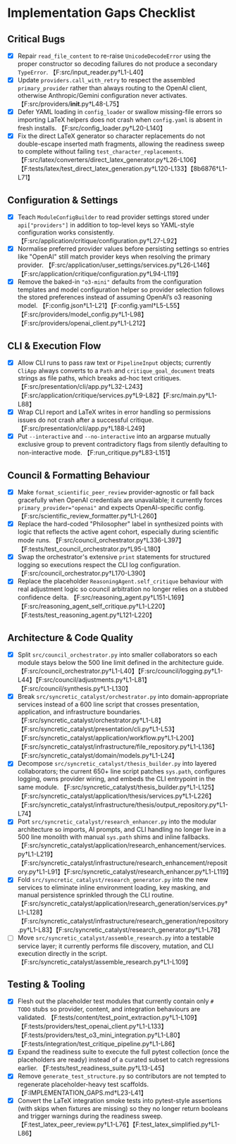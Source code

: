 # Implementation Gaps Checklist

## Critical Bugs
- [x] Repair `read_file_content` to re-raise `UnicodeDecodeError` using the proper constructor so decoding failures do not produce a secondary `TypeError`. 【F:src/input_reader.py†L1-L40】
- [x] Update `providers.call_with_retry` to respect the assembled `primary_provider` rather than always routing to the OpenAI client, otherwise Anthropic/Gemini configuration never activates. 【F:src/providers/__init__.py†L48-L75】
- [x] Defer YAML loading in `config_loader` or swallow missing-file errors so importing LaTeX helpers does not crash when `config.yaml` is absent in fresh installs. 【F:src/config_loader.py†L20-L140】
- [x] Fix the direct LaTeX generator so character replacements do not double-escape inserted math fragments, allowing the readiness sweep to complete without failing `test_character_replacements`. 【F:src/latex/converters/direct_latex_generator.py†L26-L106】【F:tests/latex/test_direct_latex_generation.py†L120-L133】【8b6876†L1-L71】

## Configuration & Settings
- [x] Teach `ModuleConfigBuilder` to read provider settings stored under `api["providers"]` in addition to top-level keys so YAML-style configuration works consistently. 【F:src/application/critique/configuration.py†L27-L92】
- [x] Normalise preferred provider values before persisting settings so entries like "OpenAI" still match provider keys when resolving the primary provider. 【F:src/application/user_settings/services.py†L26-L146】【F:src/application/critique/configuration.py†L94-L119】
- [x] Remove the baked-in `"o3-mini"` defaults from the configuration templates and model configuration helper so provider selection follows the stored preferences instead of assuming OpenAI’s o3 reasoning model. 【F:config.json†L1-L21】【F:config.yaml†L5-L55】【F:src/providers/model_config.py†L1-L98】【F:src/providers/openai_client.py†L1-L212】

## CLI & Execution Flow
- [x] Allow CLI runs to pass raw text or `PipelineInput` objects; currently `CliApp` always converts to a `Path` and `critique_goal_document` treats strings as file paths, which breaks ad-hoc text critiques. 【F:src/presentation/cli/app.py†L32-L243】【F:src/application/critique/services.py†L9-L82】【F:src/main.py†L1-L88】
- [x] Wrap CLI report and LaTeX writes in error handling so permissions issues do not crash after a successful critique. 【F:src/presentation/cli/app.py†L188-L249】
- [x] Put `--interactive` and `--no-interactive` into an argparse mutually exclusive group to prevent contradictory flags from silently defaulting to non-interactive mode. 【F:run_critique.py†L83-L151】

## Council & Formatting Behaviour
- [x] Make `format_scientific_peer_review` provider-agnostic or fall back gracefully when OpenAI credentials are unavailable; it currently forces `primary_provider="openai"` and expects OpenAI-specific config. 【F:src/scientific_review_formatter.py†L1-L260】
- [x] Replace the hard-coded "Philosopher" label in synthesized points with logic that reflects the active agent cohort, especially during scientific mode runs. 【F:src/council_orchestrator.py†L336-L397】【F:tests/test_council_orchestrator.py†L95-L180】
- [x] Swap the orchestrator's extensive `print` statements for structured logging so executions respect the CLI log configuration. 【F:src/council_orchestrator.py†L170-L390】
- [x] Replace the placeholder `ReasoningAgent.self_critique` behaviour with real adjustment logic so council arbitration no longer relies on a stubbed confidence delta. 【F:src/reasoning_agent.py†L151-L169】【F:src/reasoning_agent_self_critique.py†L1-L220】【F:tests/test_reasoning_agent.py†L121-L220】

## Architecture & Code Quality
- [x] Split `src/council_orchestrator.py` into smaller collaborators so each module stays below the 500 line limit defined in the architecture guide. 【F:src/council_orchestrator.py†L1-L40】【F:src/council/logging.py†L1-L44】【F:src/council/adjustments.py†L1-L81】【F:src/council/synthesis.py†L1-L130】
- [x] Break `src/syncretic_catalyst/orchestrator.py` into domain-appropriate services instead of a 600 line script that crosses presentation, application, and infrastructure boundaries. 【F:src/syncretic_catalyst/orchestrator.py†L1-L8】【F:src/syncretic_catalyst/presentation/cli.py†L1-L53】【F:src/syncretic_catalyst/application/workflow.py†L1-L200】【F:src/syncretic_catalyst/infrastructure/file_repository.py†L1-L136】【F:src/syncretic_catalyst/domain/models.py†L1-L24】
- [x] Decompose `src/syncretic_catalyst/thesis_builder.py` into layered collaborators; the current 650+ line script patches `sys.path`, configures logging, owns provider wiring, and embeds the CLI entrypoint in the same module. 【F:src/syncretic_catalyst/thesis_builder.py†L1-L125】【F:src/syncretic_catalyst/application/thesis/services.py†L1-L226】【F:src/syncretic_catalyst/infrastructure/thesis/output_repository.py†L1-L74】
- [x] Port `src/syncretic_catalyst/research_enhancer.py` into the modular architecture so imports, AI prompts, and CLI handling no longer live in a 500 line monolith with manual `sys.path` shims and inline fallbacks. 【F:src/syncretic_catalyst/application/research_enhancement/services.py†L1-L219】【F:src/syncretic_catalyst/infrastructure/research_enhancement/repository.py†L1-L91】【F:src/syncretic_catalyst/research_enhancer.py†L1-L119】
- [x] Fold `src/syncretic_catalyst/research_generator.py` into the new services to eliminate inline environment loading, key masking, and manual persistence sprinkled through the CLI routine. 【F:src/syncretic_catalyst/application/research_generation/services.py†L1-L128】【F:src/syncretic_catalyst/infrastructure/research_generation/repository.py†L1-L83】【F:src/syncretic_catalyst/research_generator.py†L1-L78】
- [ ] Move `src/syncretic_catalyst/assemble_research.py` into a testable service layer; it currently performs file discovery, mutation, and CLI execution directly in the script. 【F:src/syncretic_catalyst/assemble_research.py†L1-L109】

## Testing & Tooling
- [x] Flesh out the placeholder test modules that currently contain only `# TODO` stubs so provider, content, and integration behaviours are validated. 【F:tests/content/test_point_extraction.py†L1-L109】【F:tests/providers/test_openai_client.py†L1-L133】【F:tests/providers/test_o3_mini_integration.py†L1-L80】【F:tests/integration/test_critique_pipeline.py†L1-L86】
- [x] Expand the readiness suite to execute the full pytest collection (once the placeholders are ready) instead of a curated subset to catch regressions earlier. 【F:tests/test_readiness_suite.py†L13-L45】
- [x] Remove `generate_test_structure.py` so contributors are not tempted to regenerate placeholder-heavy test scaffolds. 【F:IMPLEMENTATION_GAPS.md†L23-L41】
- [x] Convert the LaTeX integration smoke tests into pytest-style assertions (with skips when fixtures are missing) so they no longer return booleans and trigger warnings during the readiness sweep. 【F:test_latex_peer_review.py†L1-L76】【F:test_latex_simplified.py†L1-L86】
